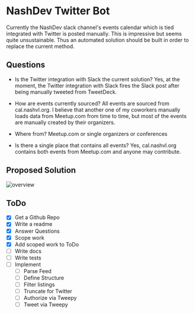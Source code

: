 # NashDev Twitter Bot

Currently the NashDev slack channel's events calendar which is tied integrated with Twitter is posted manually. This is impressive but seems quite unsustainable. Thus an automated solution should be built in order to replace the current method.

## Questions

* Is the Twitter integration with Slack the current solution?
Yes, at the moment, the Twitter integration with Slack fires the Slack post after being manually tweeted from TweetDeck.

* How are events currently sourced?
All events are sourced from cal.nashvl.org. I believe that another one of my coworkers manually loads data from Meetup.com from time to time, but most of the events are manually created by their organizers.

* Where from?
Meetup.com or single organizers or conferences

* Is there a single place that contains all events?
Yes, cal.nashvl.org contains both events from Meetup.com and anyone may contribute.

## Proposed Solution
![overview](https://user-images.githubusercontent.com/501822/27800820-96c16a6e-5fe0-11e7-919d-b7786bd35471.png)

## ToDo
* [X] Get a Github Repo
* [X] Write a readme
* [X] Answer Questions
* [X] Scope work
* [X] Add scoped work to ToDo
* [ ] Write docs
* [ ] Write tests
* [ ] Implement
  * [ ] Parse Feed
  * [ ] Define Structure
  * [ ] Filter listings
  * [ ] Truncate for Twitter
  * [ ] Authorize via Tweepy
  * [ ] Tweet via Tweepy
